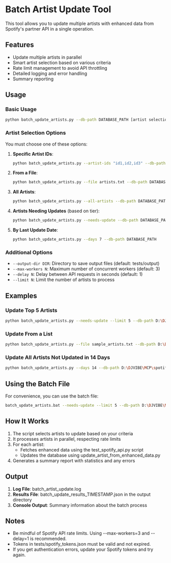 # Batch Artist Update Tool

This tool allows you to update multiple artists with enhanced data from Spotify's partner API in a single operation.

## Features

- Update multiple artists in parallel
- Smart artist selection based on various criteria
- Rate limit management to avoid API throttling
- Detailed logging and error handling
- Summary reporting

## Usage

### Basic Usage

```bash
python batch_update_artists.py --db-path DATABASE_PATH [artist selection options]
```

### Artist Selection Options

You must choose one of these options:

1. **Specific Artist IDs**:
   ```bash
   python batch_update_artists.py --artist-ids "id1,id2,id3" --db-path DATABASE_PATH
   ```

2. **From a File**:
   ```bash
   python batch_update_artists.py --file artists.txt --db-path DATABASE_PATH
   ```

3. **All Artists**:
   ```bash
   python batch_update_artists.py --all-artists --db-path DATABASE_PATH
   ```

4. **Artists Needing Updates** (based on tier):
   ```bash
   python batch_update_artists.py --needs-update --db-path DATABASE_PATH
   ```

5. **By Last Update Date**:
   ```bash
   python batch_update_artists.py --days 7 --db-path DATABASE_PATH
   ```

### Additional Options

- `--output-dir DIR`: Directory to save output files (default: tests/output)
- `--max-workers N`: Maximum number of concurrent workers (default: 3)
- `--delay N`: Delay between API requests in seconds (default: 1)
- `--limit N`: Limit the number of artists to process

## Examples

### Update Top 5 Artists

```bash
python batch_update_artists.py --needs-update --limit 5 --db-path D:\DJVIBE\MCP\spotify-mcp\spotify_artists.db
```

### Update From a List

```bash
python batch_update_artists.py --file sample_artists.txt --db-path D:\DJVIBE\MCP\spotify-mcp\spotify_artists.db
```

### Update All Artists Not Updated in 14 Days

```bash
python batch_update_artists.py --days 14 --db-path D:\DJVIBE\MCP\spotify-mcp\spotify_artists.db
```

## Using the Batch File

For convenience, you can use the batch file:

```bash
batch_update_artists.bat --needs-update --limit 5 --db-path D:\DJVIBE\MCP\spotify-mcp\spotify_artists.db
```

## How It Works

1. The script selects artists to update based on your criteria
2. It processes artists in parallel, respecting rate limits
3. For each artist:
   - Fetches enhanced data using the test_spotify_api.py script
   - Updates the database using update_artist_from_enhanced_data.py
4. Generates a summary report with statistics and any errors

## Output

1. **Log File**: batch_artist_update.log
2. **Results File**: batch_update_results_TIMESTAMP.json in the output directory
3. **Console Output**: Summary information about the batch process

## Notes

- Be mindful of Spotify API rate limits. Using --max-workers=3 and --delay=1 is recommended.
- Tokens in tests/spotify_tokens.json must be valid and not expired.
- If you get authentication errors, update your Spotify tokens and try again.
